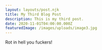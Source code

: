 ```yaml
---
layout: layouts/post.njk
title: My Third Blog Post
description: This is my third post.
date: 2020-11-01T04:00:00.000Z
featuredImage: /images/uploads/image3.jpg
---
```

Rot in <span class="hell" data-filter="pins">hell</span> you fuckers!

